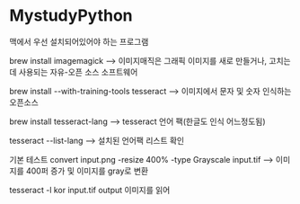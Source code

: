 # MystudyPython

맥에서 우선 설치되어있어야 하는 프로그램

brew install imagemagick    --> 이미지매직은 그래픽 이미지를 새로 만들거나, 고치는 데 사용되는 자유-오픈 소스 소프트웨어

brew install --with-training-tools tesseract  --> 이미지에서 문자 및 숫자 인식하는 오픈소스

brew install tesseract-lang --> tesseract 언어 팩(한글도 인식 어느정도됨)


tesseract --list-lang --> 설치된 언어팩 리스트 확인


기본 테스트
convert input.png -resize 400% -type Grayscale input.tif --> 이미지를 400퍼 증가 및 이미지를 gray로 변환

tesseract -l kor input.tif output 이미지를 읽어 
